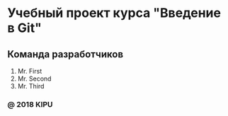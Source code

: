 # Учебный проект курса "Введение в Git"

## Команда разработчиков
1. Mr. First
2. Mr. Second
3. Mr. Third

### @ 2018 KIPU
